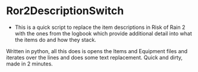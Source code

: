 # Ror2DescriptionSwitch
- This is a quick script to replace the item descriptions in Risk of Rain 2 with the ones from the logbook which provide additional detail into what the items do and how they stack.

Written in python, all this does is opens the Items and Equipment files and iterates over the lines and does some text replacement. Quick and dirty, made in 2 minutes.